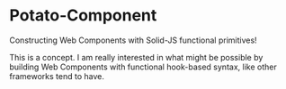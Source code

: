 # Potato-Component

Constructing Web Components with Solid-JS functional primitives!

This is a concept. I am really interested in what might be possible by building Web Components with functional hook-based syntax, like other frameworks tend to have.
